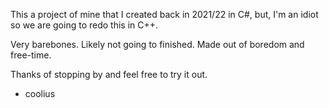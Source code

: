 This a project of mine that I created back in 2021/22 in C#, but, I'm an idiot so we are going to redo this in C++.

Very barebones. Likely not going to finished. Made out of boredom and free-time.

Thanks of stopping by and feel free to try it out.

- coolius
